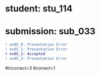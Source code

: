 # student: stu_114
# submission: sub_033

```diff
! ex05_0: Presentation Error
! ex05_1: Presentation Error
+ ex05_2: Accepted
! ex05_3: Presentation Error
```
#incorrect=3
#correct=1
